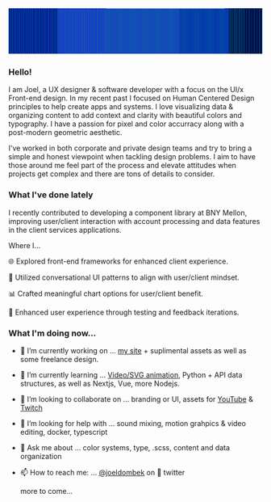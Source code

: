 <a href="http://joeldom.github.io/redesign/sandbox/" target="_blank">
  <img class="aligncenter" alt="Joel Dombek Design 2022" src="https://raw.githubusercontent.com/joeldom/asset/main/twitter-header.png" width="847" height="90" />
</a>

### Hello!

I am Joel, a UX designer & software developer with a focus on the UI/x Front-end design. In my recent past I focused on Human Centered Design principles to help create apps and systems. I love visualizing data & organizing content to add context and clarity with beautiful colors and typography. I have a passion for pixel and color accurracy along with a post-modern geometric aesthetic. 

I've worked in both corporate and private design teams and try to bring a simple and honest viewpoint when tackling design problems. I aim to have those around me feel part of the process and elevate attitudes when projects get complex and there are tons of details to consider. 

### What I've done lately 
I recently contributed to developing a component library at BNY Mellon, improving user/client interaction with account processing and data features in the client services applications.

Where I...

🌐 Explored front-end frameworks for enhanced client experience.

💬 Utilized conversational UI patterns to align with user/client mindset.

📊 Crafted meaningful chart options for user/client benefit.

🔄 Enhanced user experience through testing and feedback iterations.


<!--
https://www.linkedin.com/in/joel-dombek-6b056828/
https://www.instagram.com/joeld/
https://www.twitch.tv/joeldombek
https://codepen.io/joeldom
http://joeldom.github.io/
http://joeldom.github.io/redesign/
https://joeldom.github.io/resume/
https://joeldom.github.io/style-guide/

**joeldom/joeldom** is a ✨ _special_ ✨ repository because its `README.md` (this file) appears on your GitHub profile.

Tools I Use

General

    Firefox as primary browser
    Fantastical for calendars
    Slack & Discord for VC chat

Design

    Figma for design and prototyping
    Photoshop for image processing & editing
    Lightroom or NoMacs for batch image processing

Development

    Atom & VSCode for coding or writing
    GitKraken for version control
    
Video

    OBS for recording
    VLC for viewing and testing
    After Effects for editing


Here are some ideas to get you started:

- 🔭 I’m currently working on ...
- 🌱 I’m currently learning ...
- 👯 I’m looking to collaborate on ...
- 🤔 I’m looking for help with ...
- 💬 Ask me about ...
- 📫 How to reach me: ...
- 😄 Pronouns: ...
- ⚡ Fun fact: ...
-->

### What I'm doing now...

- 🔭 I’m currently working on ... <a href="https://joeldom.github.io/redesign/" target="_blank">my site</a> + suplimental assets as well as some freelance design.
- 🌱 I’m currently learning ... <a href="https://joeldom.github.io/redesign/sandbox" target="_blank">Video/SVG animation</a>, Python + API data structures, as well as Nextjs, Vue, more Nodejs.
- 👯 I’m looking to collaborate on ... branding or UI, assets for <a href="https://www.youtube.com/@JoelDombek/" target="_blank">YouTube</a> & <a href="https://www.twitch.tv/joeldombek" target="_blank">Twitch</a>
- 🤔 I’m looking for help with ... sound mixing, motion grahpics & video editing, docker, typescript
- 💬 Ask me about ... color systems, type, .scss, content and data organization
- 📫 How to reach me: ... <a href="https://twitter.com/joeldombek" target="_blank">@joeldombek</a> on  twitter

  more to come...


